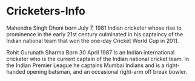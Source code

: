 # Cricketers-Info



 Mahendra Singh Dhoni
 born July 7, 1981
 Indian cricketer whose rise to prominence in the early 21st century culminated in his captaincy of the Indian national team that won the one-day Cricket World Cup in 2011.

Rohit Gurunath Sharma
Born 30 April 1987 
Is an Indian international cricketer who is the current captain of the Indian national cricket team. 
In the Indian Premier League he captains Mumbai Indians and is a right-handed opening batsman, and an occasional right-arm off break bowler.
